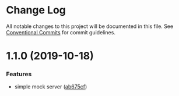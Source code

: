 # Change Log

All notable changes to this project will be documented in this file.
See [Conventional Commits](https://conventionalcommits.org) for commit guidelines.

# 1.1.0 (2019-10-18)


### Features

* simple mock server ([ab675cf](https://bitbucket.org/clixr/mock-office/commits/ab675cf))

